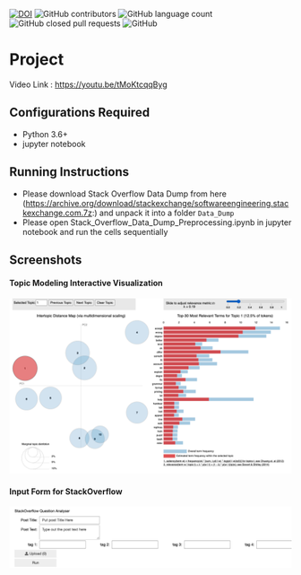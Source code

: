 [![DOI](https://zenodo.org/badge/288799494.svg)](https://zenodo.org/badge/latestdoi/288799494) 
![GitHub contributors](https://img.shields.io/github/contributors/mrpudlo/Project1)
![GitHub language count](https://img.shields.io/github/languages/count/mrpudlo/Project1)
![GitHub closed pull requests](https://img.shields.io/github/issues-pr-closed/mrpudlo/Project1)
![GitHub](https://img.shields.io/github/license/mrpudlo/Project1)

# Project


Video Link : https://youtu.be/tMoKtcqqByg

## Configurations Required
- Python 3.6+
- jupyter notebook

## Running Instructions


- Please download Stack Overflow Data Dump from here (https://archive.org/download/stackexchange/softwareengineering.stackexchange.com.7z:) and unpack it into a folder ```Data_Dump```
- Please open Stack_Overflow_Data_Dump_Preprocessing.ipynb in jupyter notebook and run the cells sequentially

## Screenshots

#### Topic Modeling Interactive Visualization

![Topic Modeling Results](https://github.com/mrpudlo/Project1/blob/master/Screenshots/topic_modeling.png)

#### Input Form for StackOverflow

![Topic Modeling Results](https://github.com/mrpudlo/Project1/blob/master/Screenshots/question_input.png)
